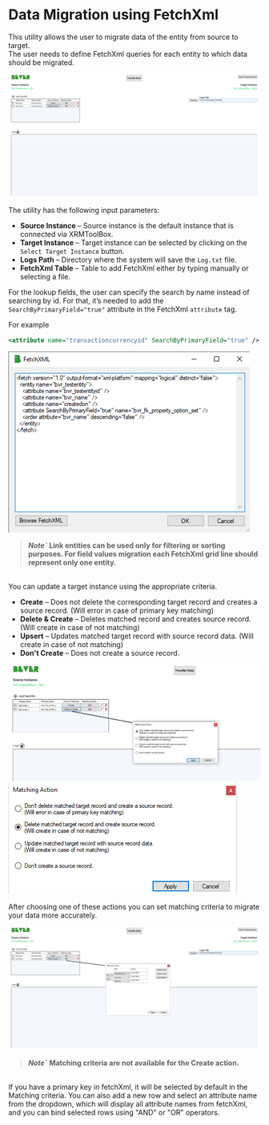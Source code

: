 # Data Migration using FetchXml

This utility allows the user to migrate data of the entity from source to target. \
The user needs to define FetchXml queries for each entity to which data should be migrated.   

![DataMigration_MainPage](https://raw.githubusercontent.com/BeverCRM/XrmToolBox-DataMigrationUsingFetchXml/master/readmeAssets/1.png)

The utility has the following input parameters: 

- **Source Instance** – Source instance is the default instance that is connected via XRMToolBox. 
- **Target Instance** – Target instance can be selected by clicking on the `Select Target Instance` button. 
- **Logs Path** – Directory where the system will save the `Log.txt` file. 
- **FetchXml Table** – Table to add FetchXml either by typing manually or selecting a file. 

For the lookup fields, the user can specify the search by name instead of searching by id. For that, it’s needed to add the `SearchByPrimaryField="true"` attribute in the FetchXml `attribute` tag. 

For example
```xml
<attribute name="transactioncurrencyid" SearchByPrimaryField="true" />
```
![image](https://raw.githubusercontent.com/BeverCRM/XrmToolBox-DataMigrationUsingFetchXml/master/readmeAssets/2.png)

> ***Note`*** **Link entities can be used only for filtering or sorting purposes. For field values migration each FetchXml grid line should represent only one entity.** 
<br/>
You can update a target instance using the appropriate criteria.

- **Create** – Does not delete the corresponding target record and creates a source record. (Will error in case of primary key matching)
- **Delete & Create** – Deletes matched record and creates source record. (Will create in case of not matching)
- **Upsert** – Updates matched target record with source record data. (Will create in case of not matching)
- **Don't Create** – Does not create a source record.


![MatchingCriteria](https://raw.githubusercontent.com/BeverCRM/XrmToolBox-DataMigrationUsingFetchXml/master/readmeAssets/3.png)
![image](https://raw.githubusercontent.com/BeverCRM/XrmToolBox-DataMigrationUsingFetchXml/master/readmeAssets/4.png)
<br/>

After choosing one of these actions you can set matching criteria to migrate your data more accurately.

![Match](https://raw.githubusercontent.com/BeverCRM/XrmToolBox-DataMigrationUsingFetchXml/master/readmeAssets/5.png)

> ***Note`*** **Matching criteria are not available for the Create action.**
<br/>
If you have a primary key in fetchXml, it will be selected by default in the Matching criteria.
You can also add a new row and select an attribute name from the dropdown, which will display all attribute names from fetchXml, and you can bind selected rows using "AND" or "OR" operators.
